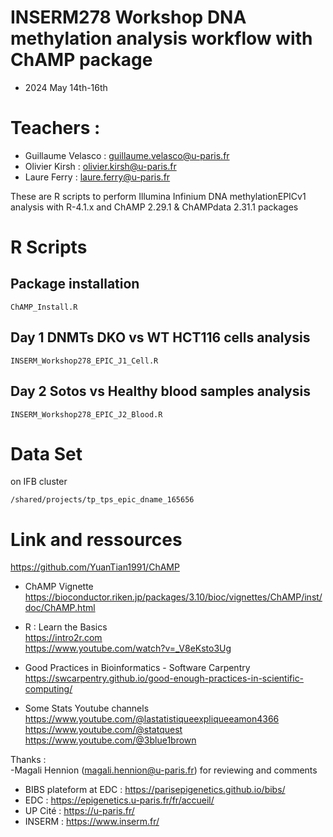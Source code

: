 # INSERM278 Workshop DNA methylation analysis workflow with ChAMP package

* 2024 May 14th-16th 
# Teachers :
- Guillaume Velasco : guillaume.velasco@u-paris.fr  
- Olivier Kirsh : olivier.kirsh@u-paris.fr  
- Laure Ferry : laure.ferry@u-paris.fr  

These are R scripts to perform Illumina Infinium DNA methylationEPICv1 analysis with R-4.1.x and ChAMP 2.29.1 & ChAMPdata 2.31.1 packages  
 
# R Scripts   
## Package installation   
`ChAMP_Install.R`  

## Day 1 DNMTs DKO vs WT HCT116 cells analysis  
`INSERM_Workshop278_EPIC_J1_Cell.R`  

## Day 2 Sotos vs Healthy blood samples analysis   
`INSERM_Workshop278_EPIC_J2_Blood.R`    

# Data Set
on IFB cluster  
```
/shared/projects/tp_tps_epic_dname_165656
```

# Link and ressources

https://github.com/YuanTian1991/ChAMP

* ChAMP Vignette  
https://bioconductor.riken.jp/packages/3.10/bioc/vignettes/ChAMP/inst/doc/ChAMP.html

* R : Learn the Basics   
https://intro2r.com  
https://www.youtube.com/watch?v=_V8eKsto3Ug

* Good Practices in Bioinformatics - Software Carpentry  
  https://swcarpentry.github.io/good-enough-practices-in-scientific-computing/  

* Some Stats Youtube channels  
  https://www.youtube.com/@lastatistiqueexpliqueeamon4366  
  https://www.youtube.com/@statquest  
  https://www.youtube.com/@3blue1brown  

Thanks :   
-Magali Hennion (magali.hennion@u-paris.fr) for reviewing and comments  
- BIBS plateform at EDC : https://parisepigenetics.github.io/bibs/  
- EDC : https://epigenetics.u-paris.fr/fr/accueil/  
- UP Cité : https://u-paris.fr/  
- INSERM : https://www.inserm.fr/  


